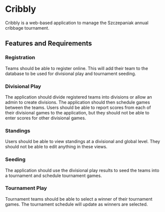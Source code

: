 # Cribbly

Cribbly is a web-based application to manage the Szczepaniak annual cribbage tournament.

## Features and Requirements

### Registration
Teams should be able to register online. This will add their team to the database to be used for divisional play and tournament seeding.

### Divisional Play
The application should divide registered teams into divisions or allow an admin to create divisions. The application should then schedule games between the teams. Users should be able to report scores from each of their divisional games to the application, but they should not be able to enter scores for other divisional games.

### Standings
Users should be able to view standings at a divisional and global level. They should not be able to edit anything in these views.

### Seeding
The application should use the divisional play results to seed the teams into a tournament and schedule tournament games.

### Tournament Play
Tournament teams should be able to select a winner of their tournament games. The tournament schedule will update as winners are selected.

